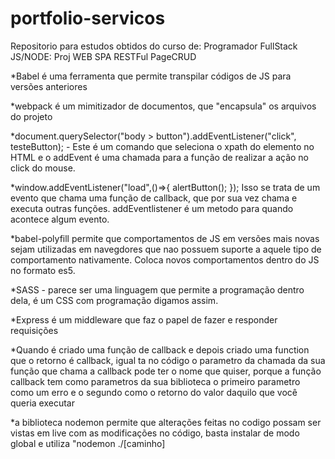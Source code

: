 # portfolio-servicos

Repositorio para estudos obtidos do curso de:
Programador FullStack JS/NODE: Proj WEB SPA RESTFul PageCRUD

*Babel é uma ferramenta que permite transpilar códigos de JS para versões anteriores

*webpack é um mimitizador de documentos, que "encapsula" os arquivos do projeto

*document.querySelector("body > button").addEventListener("click", testeButton); - Este é um comando que seleciona o xpath do elemento no HTML e o addEvent é uma chamada para a função de realizar a ação no click do mouse.

*window.addEventListener("load",()=>{
    alertButton();
});
Isso se trata de um evento que chama uma função de callback, que por sua vez chama e executa outras funções.
addEventlistener é um metodo para quando acontece algum evento.

*babel-polyfill permite que comportamentos de JS em versões mais novas sejam utilizadas em navegdores que nao possuem suporte a aquele tipo de comportamento nativamente. Coloca novos comportamentos dentro do JS no formato es5.

*SASS - parece ser uma linguagem que permite a programação dentro dela, é um CSS com programação digamos assim.

*Express é um middleware que faz o papel de fazer e responder requisições

*Quando é criado uma função de callback e depois criado uma function que o retorno é callback, igual ta no código
o parametro da chamada da sua função que chama a callback pode ter o nome que quiser, porque a função callback tem como
parametros da sua biblioteca o primeiro parametro como um erro e o segundo como o retorno do valor daquilo que você
queria executar

*a biblioteca nodemon permite que alterações feitas no codigo possam ser vistas em live com as modificações no código, basta instalar de modo global e utiliza "nodemon ./[caminho]